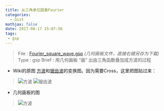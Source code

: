 ```yaml
---
title: 从三角单位圆看Fourier
categories:
  - Gist
mathjax: false
date: 2017-08-17 15:07:56
tags:
 - gsp
---
```


> File : [Fourier_square_wave.gsp](Fourier_square_wave.gsp) *(几何画板文件，直接右键另存为下载)*
> Type : gsp
> Brief : 用几何画板 “画” 出由三角函数叠加成方波的过程


<!-- more -->

 - Wiki的原图
[方波](https://en.wikipedia.org/wiki/File:Fourier_series_square_wave_circles_animation.gif)和[锯齿波](https://en.wikipedia.org/wiki/File:Fourier_series_sawtooth_wave_circles_animation.gif)的变换图。因为需要Cross，这里把图贴过来：

> ![方波](Fourier_series_square_wave_circles_animation.gif)
> ![锯齿波](Fourier_series_sawtooth_wave_circles_animation.gif)

 - 几何画板的图

> ![方波](gsp.png)
